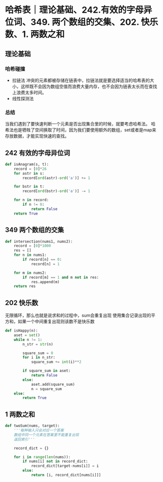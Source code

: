 # 哈希表｜理论基础、242.有效的字母异位词、349. 两个数组的交集、202. 快乐数、1. 两数之和

## 理论基础
### 哈希碰撞
- 拉链法
冲突的元素都被存储在链表中，拉链法就是要选择适当的哈希表的大小，这样既不会因为数组空值而浪费大量内存，也不会因为链表太长而在查找上浪费太多时间。
- 线性探测法

### 总结
当我们遇到了要快速判断一个元素是否出现集合里的时候，就要考虑哈希法。
哈希法也是牺牲了空间换取了时间，因为我们要使用额外的数组，set或者是map来存放数据，才能实现快速的查找。

## 242 有效的字母异位词
```python
def isAnagram(s, t):
    record = [0]*26
    for astr in s:
        record[ord(astr)-ord('a')] += 1

    for bstr in t:
        record[ord(bstr)-ord('a')] -= 1

    for n in record:
        if n != 0:
            return False
    return True
```

## 349 两个数组的交集
```python
def intersection(nums1, nums2):
    record = [0]*1000
    res = []
    for n in nums1:
        if record[n] == 0:
            record[n] = 1

    for m in nums2:
        if record[m] == 1 and m not in res:
            res.append(m)
    return res
```


## 202 快乐数
无限循环，那么也就是说求和的过程中，sum会重复出现
使用集合记录出现的平方和，如果一个中间重复出现则该数不是快乐数

```python
def isHappy(n):
    aset = set()
    while n != 1:
        n_str = str(n)

        square_sum = 0
        for i in n_str:
            square_sum += int(i)**2

        if square_sum in aset:
            return False
        else:
            aset.add(square_sum)
            n = square_sum
    else:
        return True
```

## 1 两数之和
```python
def twoSum(nums, target):
    '''每种输入只会对应一个答案
    数组中同一个元素在答案里不能重复出现
    返回索引'''

    record_dict = {}

    for i in range(len(nums)):
        if nums[i] not in record_dict:
            record_dict[target-nums[i]] = i
        else:
            return [i, record_dict[nums[i]]]
```